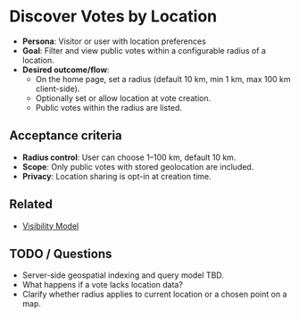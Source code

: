 # Discover Votes by Location

- **Persona**: Visitor or user with location preferences
- **Goal**: Filter and view public votes within a configurable radius of a location.
- **Desired outcome/flow**:
  - On the home page, set a radius (default 10 km, min 1 km, max 100 km client-side).
  - Optionally set or allow location at vote creation.
  - Public votes within the radius are listed.

## Acceptance criteria
- **Radius control**: User can choose 1–100 km, default 10 km.
- **Scope**: Only public votes with stored geolocation are included.
- **Privacy**: Location sharing is opt-in at creation time.

## Related
- [Visibility Model](../server/visibility-model.md)

## TODO / Questions
- Server-side geospatial indexing and query model TBD.
- What happens if a vote lacks location data?
- Clarify whether radius applies to current location or a chosen point on a map.
